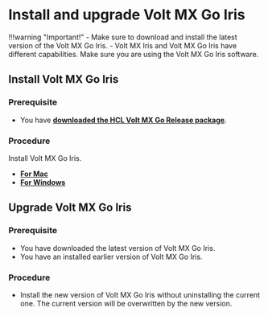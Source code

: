 # Install and upgrade Volt MX Go Iris

!!!warning "Important!"
    - Make sure to download and install the latest version of the Volt MX Go Iris.
    - Volt MX Iris and Volt MX Go Iris have different capabilities. Make sure you are using the Volt MX Go Iris software.

## Install Volt MX Go Iris
   
### Prerequisite

- You have [**downloaded the HCL Volt MX Go Release package**](portaldownload.md). 

### Procedure

Install Volt MX Go Iris.

- [**For Mac**](https://opensource.hcltechsw.com/volt-mx-docs/95/docs/documentation/Iris/iris_starter_install_mac/Content/Installing%20VoltMX%20Iris.html#installing)
- [**For Windows**](https://opensource.hcltechsw.com/volt-mx-docs/95/docs/documentation/Iris/iris_starter_install_win/Content/Installing%20VoltMX%20Iris.html#installing)

## Upgrade Volt MX Go Iris

### Prerequisite

- You have downloaded the latest version of Volt MX Go Iris.
- You have an installed earlier version of Volt MX Go Iris.

### Procedure

- Install the new version of Volt MX Go Iris without uninstalling the current one. The current version will be overwritten by the new version. 

   